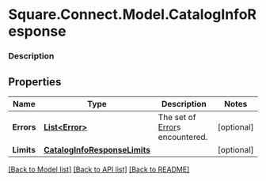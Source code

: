 # Square.Connect.Model.CatalogInfoResponse

### Description



## Properties

Name | Type | Description | Notes
------------ | ------------- | ------------- | -------------
**Errors** | [**List&lt;Error&gt;**](Error.md) | The set of [Error](#type-error)s encountered. | [optional] 
**Limits** | [**CatalogInfoResponseLimits**](CatalogInfoResponseLimits.md) |  | [optional] 



[[Back to Model list]](../README.md#documentation-for-models) [[Back to API list]](../README.md#documentation-for-api-endpoints) [[Back to README]](../README.md)

